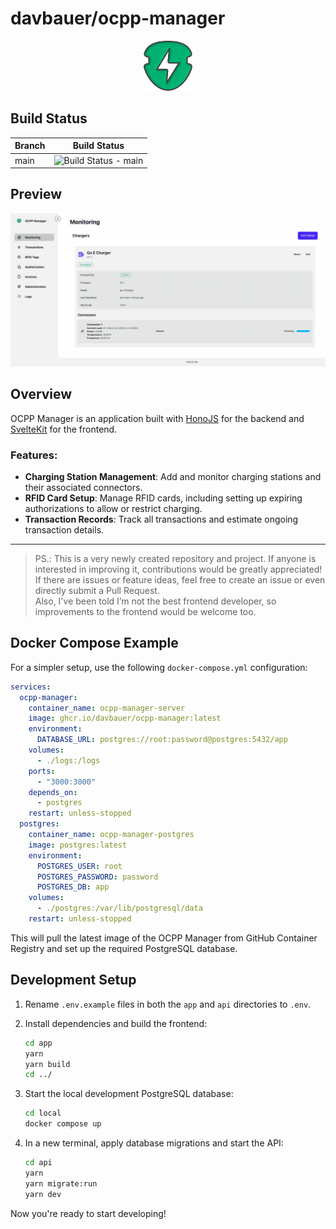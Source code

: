# davbauer/ocpp-manager

<div style="text-align: center;">
  <img src="./assets/Logo.svg" alt="OCPP Manager Logo" height="80">
</div>

## Build Status

| Branch | Build Status                                                                                                                 |
| ------ | ---------------------------------------------------------------------------------------------------------------------------- |
| main   | ![Build Status - main](https://github.com/davbauer/ocpp-manager/actions/workflows/push-image-main.yml/badge.svg?branch=main) |

## Preview

![Preview](./assets/preview.png)

## Overview

OCPP Manager is an application built with [HonoJS](https://hono.dev/) for the backend and [SvelteKit](https://svelte.dev/) for the frontend.

### Features:

- **Charging Station Management**: Add and monitor charging stations and their associated connectors.
- **RFID Card Setup**: Manage RFID cards, including setting up expiring authorizations to allow or restrict charging.
- **Transaction Records**: Track all transactions and estimate ongoing transaction details.

---

> PS.: This is a very newly created repository and project. If anyone is interested in improving it, contributions would be greatly appreciated!  
> If there are issues or feature ideas, feel free to create an issue or even directly submit a Pull Request.  
> Also, I've been told I’m not the best frontend developer, so improvements to the frontend would be welcome too.

## Docker Compose Example

For a simpler setup, use the following `docker-compose.yml` configuration:

```yaml
services:
  ocpp-manager:
    container_name: ocpp-manager-server
    image: ghcr.io/davbauer/ocpp-manager:latest
    environment:
      DATABASE_URL: postgres://root:password@postgres:5432/app
    volumes:
      - ./logs:/logs
    ports:
      - "3000:3000"
    depends_on:
      - postgres
    restart: unless-stopped
  postgres:
    container_name: ocpp-manager-postgres
    image: postgres:latest
    environment:
      POSTGRES_USER: root
      POSTGRES_PASSWORD: password
      POSTGRES_DB: app
    volumes:
      - ./postgres:/var/lib/postgresql/data
    restart: unless-stopped
```

This will pull the latest image of the OCPP Manager from GitHub Container Registry and set up the required PostgreSQL database.

## Development Setup

1. Rename `.env.example` files in both the `app` and `api` directories to `.env`.

2. Install dependencies and build the frontend:

   ```bash
   cd app
   yarn
   yarn build
   cd ../
   ```

3. Start the local development PostgreSQL database:

   ```bash
   cd local
   docker compose up
   ```

4. In a new terminal, apply database migrations and start the API:

   ```bash
   cd api
   yarn
   yarn migrate:run
   yarn dev
   ```

Now you're ready to start developing!
